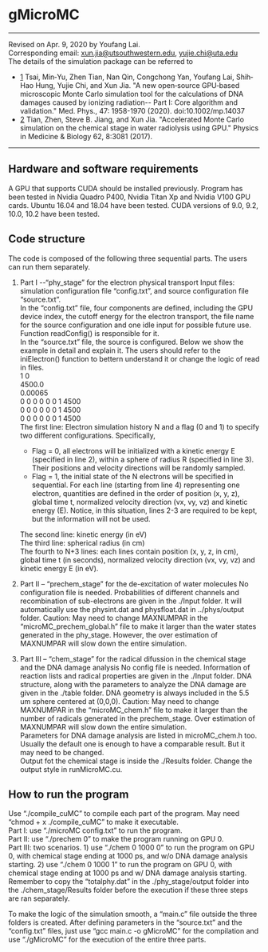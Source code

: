 # gMicroMC
***
Revised on Apr. 9, 2020 by Youfang Lai.  
Corresponding email: xun.jia@utsouthwestern.edu, yujie.chi@uta.edu  
The details of the simulation package can be referred to 
* [1](https://aapm.onlinelibrary.wiley.com/action/showCitFormats?doi=10.1002%2Fmp.14037) Tsai, Min‐Yu, Zhen Tian, Nan Qin, Congchong Yan, Youfang Lai, Shih‐Hao Hung, Yujie Chi, and Xun Jia. 
"A new open‐source GPU‐based microscopic Monte Carlo simulation tool for the calculations of DNA damages caused by ionizing radiation--
Part I: Core algorithm and validation." Med. Phys., 47: 1958-1970 (2020). doi:10.1002/mp.14037
* [2](https://iopscience.iop.org/article/10.1088/1361-6560/aa6246/pdf) Tian, Zhen, Steve B. Jiang, and Xun Jia. "Accelerated Monte Carlo simulation on the chemical stage in water radiolysis using GPU." 
Physics in Medicine & Biology 62, 8:3081 (2017).
***
## Hardware and software requirements
A GPU that supports CUDA should be installed previously.
Program has been tested in Nvidia Quadro P400, Nvidia Titan Xp and Nvidia V100 GPU cards.
Ubuntu 16.04 and 18.04 have been tested. CUDA versions of 9.0, 9.2, 10.0, 10.2 have been tested.

## Code structure
The code is composed of the following three sequential parts. The users can run them separately.  
1. Part I --“phy_stage” for the electron physical transport
Input files: simulation configuration file “config.txt”, and source configuration file “source.txt”.  
In the “config.txt” file, four components are defined, including the GPU device index, the cutoff energy for the electron transport, 
the file name for the source configuration and one idle input for possible future use. Function readConfig() is responsible for it.    
In the “source.txt” file, the source is configured. Below we show the example in detail and explain it. The users should refer to 
the iniElectron() function to bettern understand it or change the logic of read in files.  
1 0  
4500.0  
0.00065  
0 0 0 0 0 0 1 4500  
0 0 0 0 0 0 1 4500  
0 0 0 0 0 0 1 4500  
The first line: Electron simulation history N and a flag (0 and 1) to specify two different configurations. Specifically,  
   * Flag = 0, all electrons will be initialized with a kinetic energy E (specified in line 2), within a sphere of radius R (specified in line 3). Their positions and velocity directions will be randomly sampled. 
   * Flag = 1, the initial state of the N electrons will be specified in sequential. For each line (starting from line 4) representing one electron, quantities are defined in the order of position (x, y, z), global time t, normalized velocity direction (vx, vy, vz) and kinetic energy (E).
   Notice, in this situation, lines 2-3 are required to be kept, but the information will not be used.  
   
   The second line: kinetic energy (in eV)  
   The third line: spherical radius (in cm)  
   The fourth to N+3 lines: each lines contain position (x, y, z, in cm), global time t (in seconds), normalized velocity direction (vx, vy, vz) and kinetic energy E (in eV).  
2. Part II – “prechem_stage” for the de-excitation of water molecules
No configuration file is needed. Probabilities of different channels and recombination of sub-electrons are given in the ./Input folder. It will automatically use the physint.dat and physfloat.dat in ../phys/output folder.
Caution: May need to change MAXNUMPAR in the “microMC_prechem_global.h” file to make it larger than the water states generated in the phy_stage. However, the over estimation of MAXNUMPAR  will slow down the entire simulation.
3. Part III – “chem_stage” for the radical difussion in the chemical stage and the DNA damage analysis
No config file is needed. Information of reaction lists and radical properties are given in the ./Input folder. DNA structure, along with the parameters to analyze the DNA damage are given in the ./table folder. DNA geometry is always included in the 5.5 um sphere centered at (0,0,0).
Caution: May need to change MAXNUMPAR in the “microMC_chem.h” file to make it larger than the number of radicals generated in the prechem_stage. Over estimation of MAXNUMPAR  will slow down the entire simulation.  
Parameters for DNA damage analysis are listed in microMC_chem.h too. Usually the default one is enough to have a comparable result. But it may need to be changed.  
Output fot the chemical stage is inside the ./Results folder. Change the output style in runMicroMC.cu.
## How to run the program
Use “./compile_cuMC” to compile each part of the program. May need “chmod + x ./compile_cuMC” to make it executable.  
Part I: use “./microMC config.txt” to run the program.  
Part II: use “./prechem 0” to make the program running on GPU 0.  
Part III: two scenarios. 1) use “./chem 0 1000 0” to run the program on GPU 0, with chemical stage ending at 1000 ps, and w/o DNA damage analysis starting. 2) use “./chem 0 1000 1” to run the program on GPU 0, with chemical stage ending at 1000 ps and w/ DNA damage analysis starting. Remember to copy the “totalphy.dat” in the ./phy_stage/output folder into the ./chem_stage/Results folder before the execution if these three steps are ran separately.

To make the logic of the simulation smooth, a “main.c” file outside the three folders is created. After defining parameters in the “source.txt” and the “config.txt” files,
just use “gcc main.c -o gMicroMC” for the compilation and use “./gMicroMC” for the execution of the entire three parts.
